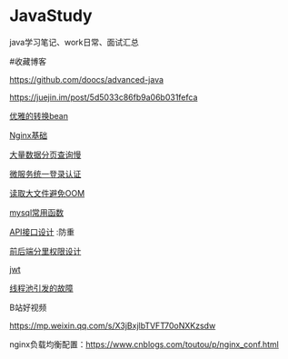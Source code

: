 # 			JavaStudy
java学习笔记、work日常、面试汇总



#收藏博客

https://github.com/doocs/advanced-java



https://juejin.im/post/5d5033c86fb9a06b031fefca

[优雅的转换bean](https://mp.weixin.qq.com/s/ZLOLhPNwqNtO2gxOiZ5oNA)

[Nginx基础](https://blog.csdn.net/yujing1314/article/details/107000737)

[大量数据分页查询慢](https://mp.weixin.qq.com/s/Q0UWPQFwpY4GkZ_0VgaPrw)

[微服务统一登录认证](https://mp.weixin.qq.com/s/TMZvEFElLVLRWlOlogfanw)

[读取大文件避免OOM](https://mp.weixin.qq.com/s/CYGY5nZ4Y9hSerOHZD7epw)

[mysql常用函数](https://mp.weixin.qq.com/s/UWzPE7yxc3_0RWluMpFnvQ)

[API接口设计](https://mp.weixin.qq.com/s/UsUgNV7ALmSsHB2m1yYDOg) :防重

[前后端分里权限设计](https://www.yuque.com/zhanghaofei/blog/xrpz9p)

[jwt](https://mp.weixin.qq.com/s/XRH2jWyfjhd-rIXO8TpaCA)

[线程池引发的故障](https://mp.weixin.qq.com/s/Ful9iyMjYZzxpK12MI04fA)



B站好视频

https://mp.weixin.qq.com/s/X3jBxjlbTVFT70oNXKzsdw



nginx负载均衡配置：https://www.cnblogs.com/toutou/p/nginx_conf.html